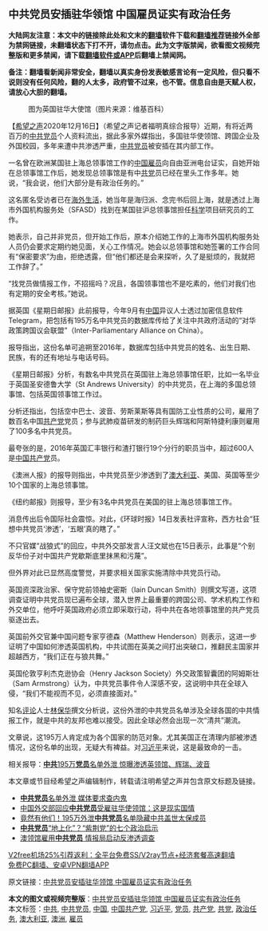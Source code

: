  <h2>中共党员安插驻华领馆 中国雇员证实有政治任务</h2> <p class="notice"><b>大陆网友注意：本文中的链接除此处和文末的<a href="https://github.com/bannedbook/fanqiang" >翻墙</a>软件下载和<a href="https://github.com/killgcd/justmysocks/blob/master/README.md">翻墙推荐</a>链接外全部为禁网链接，未翻墙状态下打不开，请勿点击。此为文字版禁闻，欲看图文视频完整版和更多禁闻，请下载<a href="https://github.com/bannedbook/fanqiang">翻墙软件或APP</a>后翻墙上禁闻网。</p><p>备注：翻墙看新闻非常安全，翻墙以真实身份发表敏感言论有一定风险，但只看不说则没有任何风险，翻的人太多，政府管不过来，也不管。信息自由是天赋人权，请放心大胆的翻墙。</b></p>  <div class="entry"> <figure><figcaption>图为英国驻华大使馆（图片来源：维基百科）</figcaption></figure> <p>【<span class='wp_keywordlink_affiliate'><a href="https://www.soundofhope.org" title="希望之声" target="_blank">希望之声</a></span>2020年12月16日】（希望之声记者福明真综合报导）近期，有将近两百万的<a href="https://www.bannedbook.org/bnews/tag/%e4%b8%ad%e5%85%b1/" class="st_tag internal_tag" rel="tag" title="标签 中共 下的日志">中共</a><a href="https://www.bannedbook.org/bnews/tag/%E5%85%9A%E5%91%98/" class="st_tag internal_tag" rel="tag" title="标签 党员 下的日志">党员</a>个人资料流出，据此多家外媒指出，多国驻华使领馆、跨国企业及外国校园，多年来遭中共渗透严重，<a href="https://www.bannedbook.org/bnews/tag/%E4%B8%AD%E5%85%B1%E5%85%9A%E5%91%98/" class="st_tag internal_tag" rel="tag" title="标签 中共党员 下的日志">中共党员</a>被安插在其内部工作。</p> <p>一名曾在欧洲某国驻上海总领事馆工作的<span class='wp_keywordlink_affiliate'><a href="https://www.bannedbook.org/" title="中国" target="_blank">中国</a></span><a href="https://www.bannedbook.org/bnews/tag/%E9%9B%87%E5%91%98/" class="st_tag internal_tag" rel="tag" title="标签 雇员 下的日志">雇员</a>向自由亚洲电台证实，自她开始在总领事馆工作后，她发现总领事馆是有中<a href="https://www.bannedbook.org/bnews/tag/%E5%85%B1%E5%85%9A/" class="st_tag internal_tag" rel="tag" title="标签 共党 下的日志">共党</a>员已经在里头工作多年。她说，“我会说，他们大部分是有政治任务的。”</p> <p>这名匿名受访者已在<span class='wp_keywordlink_affiliate'><a href="https://www.bannedbook.org/bnews/hwlife/" title="海外生活" target="_blank">海外生活</a></span>，她当年是海归派、念完书后回上海，就是透过上海市外国机构服务处（SFASD）找到在某国驻沪总领事馆担任<span class='wp_keywordlink'><a href="https://www.bannedbook.org/forum11/topic309.html" title="禁片：“科学”的棍子" target="_blank">科学</a></span>项目研究员的工作。</p> <p>她表示，自己并非党员，但开始工作后，原本介绍她工作的上海市外国机构服务处人员仍会要求定期约她见面，关心工作情况。她会以总领事馆和她签署的工作合同有“保密要求”为由，拒绝透露，但“他们都还是会来探听，久了是挺烦的，我就把工作辞了。”</p> <p>“找党员做情报工作，不招摇吗？况且，各国领事馆也不是吃素的，他们对我们也有定期的安全考核。”她说。</p>  <p>据英国《星期日邮报》此前报导，今年9月有<a href="https://www.bannedbook.org/bnews/tag/%E4%B8%AD%E5%9B%BD/" class="st_tag internal_tag" rel="tag" title="标签 中国 下的日志">中国</a>异议人士透过加密信息软件Telegram，把包括有195万名中共党员的数据库传给了关注中共政府活动的“对华政策跨国议会联盟”（Inter-Parliamentary Alliance on China）。</p> <p>报导指出，这份名单可追朔至2016年，数据库包括中共党员的姓名、出生日期、民族，有的还有地址与电话号码。</p> <p>《星期日邮报》分析，有数名中共党员在英国驻上海总领事馆任职，比如一名毕业于英国圣安德鲁大学（St Andrews University）的中共党员，在上海的多国总领事馆、包括英国领事馆工作过。</p> <p>分析还指出，包括空中巴士、波音、劳斯莱斯等具有国防工业性质的公司，雇用了数百名中国<a href="https://www.bannedbook.org/bnews/tag/%e5%85%b1%e4%ba%a7%e5%85%9a/" class="st_tag internal_tag" rel="tag" title="标签 共产党 下的日志">共产党</a>党员；参与武肺疫苗研发的制药巨头辉瑞和阿斯特捷利康则雇用了100多名中共党员。</p> <p>最夸张的是，2016年英国汇丰银行和渣打银行19个分行的职员当中，超过600人是<a href="https://www.bannedbook.org/bnews/tag/%e4%b8%ad%e5%9b%bd%e5%85%b1%e4%ba%a7%e5%85%9a/" class="st_tag internal_tag" rel="tag" title="标签 中国共产党 下的日志">中国共产党</a>员。</p>  <p>《澳洲人报》的报导则指出，中共党员至少渗透到了<a href="https://www.bannedbook.org/bnews/tag/%e6%be%b3%e5%a4%a7%e5%88%a9%e4%ba%9a/" class="st_tag internal_tag" rel="tag" title="标签 澳大利亚 下的日志">澳大利亚</a>、美国、英国等至少10个国家的上海总领事馆。</p> <p>《纽约邮报》则报导，至少有3名中共党员在美国的驻上海总领事馆工作。</p> <p>消息传出后令国际社会震惊。对此，《环球时报》14日发表社评宣称，西方社会“狂想中共党员‘渗透’，‘五眼’真的瞎了。”</p> <p>不只官媒“战狼式”的回应，中共外交部发言人汪文斌也在15日表示，此事是“个别反华份子对中国共产党歇斯底里抹黑和污蔑”。</p> <p>但外界对此已显然高度警觉，并要求相关国家实施清除中共党员行动。</p>  <p>英国资深政治家、保守党前领袖史密斯（Iain Duncan Smith）则撰文写道，这项调查证明中共党员现已遍布全球，潜入世界上最重要的跨国公司、学术机构工作和外交单位，他呼吁英国政府必须立即采取行动，将中共在各地领事馆里的共产党员驱逐出去。</p> <p>英国前外交官兼中国问题专家亨德森（Matthew Henderson）则表示，这进一步证明了中国如何渗透英国机构，中共试图在英美之间打出突破口，推翻民主国家并超越西方，“我们正在与狼共舞。”</p> <p>英国伦敦亨利杰克逊协会（Henry Jackson Society）外交政策智囊团的阿姆斯壮（Sam Armstrong）认为，中共党员事件令人深感不安，这说明中共在全球入侵，“我们不能视而不见，必须直接面对。”</p> <p>知名<span class='wp_keywordlink_affiliate'><a href="https://www.bannedbook.org/bnews/comments/" title="新闻评论" target="_blank">评论</a></span>人士<span class='wp_keywordlink'><a href="https://www.bannedbook.org/forum10/topic383.html" title="林保华" target="_blank">林保华</a></span>撰文分析说，这份外泄的中共党员名单涉及全球各国的中共情报工作，就是中共的友邦也难以接受。因此全球必然会出现一次“清共”潮流。</p> <p>文章说，这195万人肯定成为各个国家的防范对象。尤其美国正在清理内部被渗透情况，这份名单的出现，无疑大有裨益。对<a href="https://www.bannedbook.org/bnews/tag/%e4%b9%a0%e8%bf%91%e5%b9%b3/" class="st_tag internal_tag" rel="tag" title="标签 习近平 下的日志">习近平</a>来说，这是最致命的一击。</p>  <p>相关报导：<a data-ctorig="https://www.soundofhope.org/post/453118" data-cturl="https://www.google.com/url?client=internal-element-cse&amp;cx=007749283119516952101:0iwnfnkwnek&amp;q=https://www.soundofhope.org/post/453118&amp;sa=U&amp;ved=2ahUKEwioxfD7jtLtAhWlguYKHax2C7sQFjAAegQIARAC&amp;usg=AOvVaw3OmjY1UYW1PHIOVsc_RxZq" href="https://www.google.com/url?client=internal-element-cse&amp;cx=007749283119516952101:0iwnfnkwnek&amp;q=https://www.soundofhope.org/post/453118&amp;sa=U&amp;ved=2ahUKEwioxfD7jtLtAhWlguYKHax2C7sQFjAAegQIARAC&amp;usg=AOvVaw3OmjY1UYW1PHIOVsc_RxZq" target="_blank"><b>中共</b>195万<b>党员</b>名单外泄 惊曝渗透英领馆、辉瑞、波音</a></p> <p>本文章或节目经希望之声编辑制作，转载请注明希望之声并包含原文标题及链接。</p> <ul class='op-related-articles' title='相关阅读'> <li><a href='https://www.bannedbook.org/bnews/headline/20201216/1449049.html' target='_blank'><b>中共党员</b>名单外泄 媒体要求查内鬼</a></li> <li><a href='https://www.bannedbook.org/bnews/baitai/20201216/1448917.html' target='_blank'>中国外交部回应<b>中共党员</b>受雇驻华使领馆：这是现实国情</a></li> <li><a href='https://www.bannedbook.org/bnews/cbnews/20201216/1448802.html' target='_blank'>竟然有他们！195万外泄<b>中共党员</b>名单隐藏中共盖世太保成员</a></li> <li><a href='https://www.bannedbook.org/bnews/cnnews/hknews/20201216/1448477.html' target='_blank'><b>中共党员</b>“地上化”？“紫荆党”的七个政治启示</a></li> <li><a href='https://www.bannedbook.org/bnews/cbnews/20201216/1448461.html' target='_blank'>澳领馆雇用<b>中共党员</b> 情报局启动反渗透调查</a></li> </ul> <p class="texttj"> <a href="https://www.bannedbook.org/forum23/topic22702.html" target="_blank">V2free机场25%引荐返利：全平台免费SS/V2ray节点+经济套餐高速翻墙</a><br/> <a href="https://github.com/bannedbook/fanqiang/wiki/%E7%A6%81%E9%97%BB%E7%BD%91%E5%AE%89%E5%8D%93%E7%BF%BB%E5%A2%99%E6%96%B0%E9%97%BBAPP" target="_blank">免费PC翻墙、安卓VPN翻墙APP</a></p><p>原文链接：<a class="src_link"  href="https://www.soundofhope.org/post/454120" target="_blank">中共党员安插驻华领馆 中国雇员证实有政治任务</a></p><a name='sharetosocial'></a>       <div><b>本文的图文或视频完整版</b>：<a href='https://www.bannedbook.org/bnews/comments/20201216/1449061.html'>中共党员安插驻华领馆 中国雇员证实有政治任务</a></div>  </div><!--END ENTRY--> <div class="postfooter"> <div>本文标签：<a href="https://www.bannedbook.org/bnews/tag/%e4%b8%ad%e5%85%b1/" rel="tag">中共</a>, <a href="https://www.bannedbook.org/bnews/tag/%E4%B8%AD%E5%85%B1%E5%85%9A%E5%91%98/" rel="tag">中共党员</a>, <a href="https://www.bannedbook.org/bnews/tag/%E4%B8%AD%E5%9B%BD/" rel="tag">中国</a>, <a href="https://www.bannedbook.org/bnews/tag/%e4%b8%ad%e5%9b%bd%e5%85%b1%e4%ba%a7%e5%85%9a/" rel="tag">中国共产党</a>, <a href="https://www.bannedbook.org/bnews/tag/%e4%b9%a0%e8%bf%91%e5%b9%b3/" rel="tag">习近平</a>, <a href="https://www.bannedbook.org/bnews/tag/%E5%85%9A%E5%91%98/" rel="tag">党员</a>, <a href="https://www.bannedbook.org/bnews/tag/%e5%85%b1%e4%ba%a7%e5%85%9a/" rel="tag">共产党</a>, <a href="https://www.bannedbook.org/bnews/tag/%E5%85%B1%E5%85%9A/" rel="tag">共党</a>, <a href="https://www.bannedbook.org/bnews/tag/%E6%94%BF%E6%B2%BB%E4%BB%BB%E5%8A%A1/" rel="tag">政治任务</a>, <a href="https://www.bannedbook.org/bnews/tag/%e6%be%b3%e5%a4%a7%e5%88%a9%e4%ba%9a/" rel="tag">澳大利亚</a>, <a href="https://www.bannedbook.org/bnews/tag/%e6%be%b3%e6%b4%b2/" rel="tag">澳洲</a>, <a href="https://www.bannedbook.org/bnews/tag/%E9%9B%87%E5%91%98/" rel="tag">雇员</a></div>  </div><!--END POSTFOOTER--> 